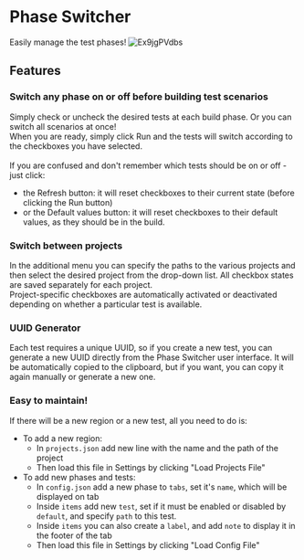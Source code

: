 # Phase Switcher
Easily manage the test phases!
![Ex9jgPVdbs](https://github.com/kakoytochelik/PhaseSwitcher/assets/48015759/e4815d45-fb75-4355-9dec-990b920ef3b0)




## Features

### Switch any phase on or off before building test scenarios

Simply check or uncheck the desired tests at each build phase. Or you can switch all scenarios at once!
<br>
When you are ready, simply click Run and the tests will switch according to the checkboxes you have selected.
<br>
<br>
If you are confused and don't remember which tests should be on or off - just click:
- the Refresh button: it will reset checkboxes to their current state (before clicking the Run button)
- or the Default values button: it will reset checkboxes to their default values, as they should be in the build.


### Switch between projects
In the additional menu you can specify the paths to the various projects and then select the desired project from the drop-down list. All checkbox states are saved separately for each project.
<br>
Project-specific checkboxes are automatically activated or deactivated depending on whether a particular test is available.


### UUID Generator
Each test requires a unique UUID, so if you create a new test, you can generate a new UUID directly from the Phase Switcher user interface. It will be automatically copied to the clipboard, but if you want, you can copy it again manually or generate a new one.

### Easy to maintain!
If there will be a new region or a new test, all you need to do is:
- To add a new region:
  - In `projects.json` add new line with the name and the path of the project
  - Then load this file in Settings by clicking "Load Projects File"
- To add new phases and tests:
  - In `config.json` add a new phase to `tabs`, set it's `name`, which will be displayed on tab
  - Inside `items` add new `test`, set if it must be enabled or disabled by `default`, and specify `path` to this test.
  - Inside `items` you can also create a `label`, and add `note` to display it in the footer of the tab
  - Then load this file in Settings by clicking "Load Config File"


